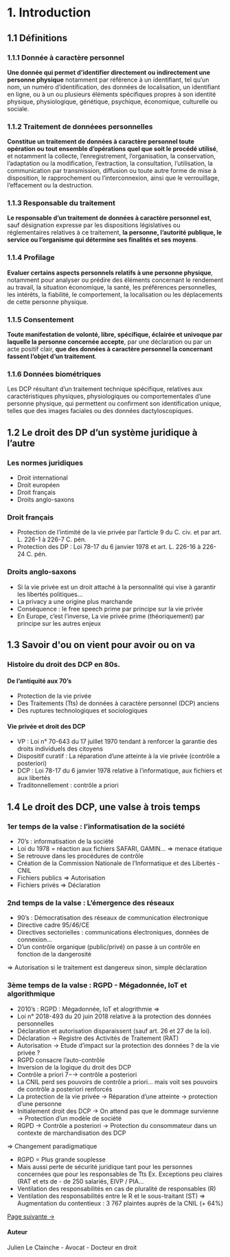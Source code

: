 # 1. Introduction
## 1.1 Définitions
### 1.1.1 Donnée à caractère personnel
**Une donnée qui permet d'identifier directement ou indirectement une personne physique** notamment par référence à un identifiant, tel qu’un nom, un numéro d’identification, des données de localisation, un identifiant en ligne, ou à un ou plusieurs éléments spécifiques propres à son identité physique, physiologique, génétique, psychique, économique, culturelle ou sociale.

### 1.1.2 Traitement de donnéees personnelles
**Constitue un traitement de données à caractère personnel toute opération ou tout ensemble d’opérations quel que soit le procédé utilisé**, et notamment la collecte, l’enregistrement, l’organisation, la conservation, l’adaptation ou la modification, l’extraction, la consultation, l’utilisation, la communication par transmission, diffusion ou toute autre forme de mise à disposition, le rapprochement ou l’interconnexion, ainsi que le verrouillage, l’effacement ou la
destruction.

### 1.1.3 Responsable du traitement
**Le responsable d’un traitement de données à caractère personnel est**, sauf désignation expresse par les dispositions législatives ou réglementaires relatives à ce traitement, **la personne, l’autorité publique, le service ou l’organisme qui détermine ses finalités et ses moyens**.

### 1.1.4 Profilage 
**Evaluer certains aspects personnels relatifs à une personne physique**, notamment pour analyser ou prédire des éléments concernant le rendement au travail, la situation économique, la santé, les préférences personnelles, les intérêts, la fiabilité, le comportement, la localisation ou les déplacements de cette personne physique.

### 1.1.5 Consentement
**Toute manifestation de volonté, libre, spécifique, éclairée et univoque par laquelle la personne concernée accepte**, par une déclaration ou par un acte positif clair, **que des données à caractère personnel la concernant fassent l’objet d’un traitement**.

### 1.1.6 Données biométriques 
Les DCP résultant d’un traitement technique spécifique, relatives aux caractéristiques physiques, physiologiques ou comportementales d’une personne physique, qui permettent ou confirment son identification unique, telles que des images faciales ou des données dactyloscopiques.

## 1.2 Le droit des DP d’un système juridique à l’autre
### Les normes juridiques
- Droit international
- Droit européen
- Droit français
- Droits anglo-saxons
### Droit français
- Protection de l’intimité de la vie privée par l’article 9 du C. civ. et par art. L. 226-1 à 226-7 C. pén.
- Protection des DP : Loi 78-17 du 6 janvier 1978 et art. L. 226-16 à 226-24 C. pén.

### Droits anglo-saxons
- Si la vie privée est un droit attaché à la personnalité qui vise à garantir les libertés politiques...
- La privacy a une origine plus marchande
- Conséquence : le free speech prime par principe sur la vie privée
- En Europe, c’est l’inverse, La vie privée prime (théoriquement) par principe sur les autres enjeux

## 1.3 Savoir d'ou on vient pour avoir ou on va 

### Histoire du droit des DCP en 80s.

#### De l’antiquité aux 70’s
- Protection de la vie privée
- Des Traitements (Tts) de données à caractère personnel (DCP) anciens
- Des ruptures technologiques et sociologiques

#### Vie privée et droit des DCP
- VP : Loi n° 70-643 du 17 juillet 1970 tendant à renforcer la garantie des droits individuels des citoyens
- Dispositif curatif : La réparation d’une atteinte à la vie privée (contrôle a posteriori)
- DCP : Loi 78-17 du 6 janvier 1978 relative à l’informatique, aux fichiers et aux libertés
- Traditonnellement : contrôle a priori


## 1.4 Le droit des DCP, une valse à trois temps

### 1er temps de la valse : l’informatisation de la société
- 70’s : informatisation de la société
- Loi du 1978 = réaction aux fichiers SAFARI, GAMIN... ⇒ menace étatique
- Se retrouve dans les procédures de contrôle
- Création de la Commission Nationale de l’Informatique et des Libertés - CNIL
- Fichiers publics ⇒ Autorisation
- Fichiers privés ⇒ Déclaration

### 2nd temps de la valse : L’émergence des réseaux
- 90’s : Démocratisation des réseaux de communication électronique
- Directive cadre 95/46/CE
- Directives sectorielles : communications électroniques, données de connexion...
- D’un contrôle organique (public/privé) on passe à un contrôle en fonction de la dangerosité

⇒ Autorisation si le traitement est dangereux sinon, simple
déclaration

### 3ème temps de la valse : RGPD - Mégadonnée, IoT et algorithmique
- 2010’s : RGPD : Mégadonnée, IoT et alogrithmie ⇒
- Loi n° 2018-493 du 20 juin 2018 relative à la protection des données personnelles
- Déclaration et autorisation disparaissent (sauf art. 26 et 27 de la loi).
- Déclaration → Registre des Activités de Traitement (RAT)
- Autorisation → Etude d’impact sur la protection des données ? de la vie privée ?
- RGPD consacre l’auto-contrôle
- Inversion de la logique du droit des DCP
- Contrôle a priori 7−→ contrôle a posteriori
- La CNIL perd ses pouvoirs de contrôle a priori... mais voit ses pouvoirs de contrôle a posteriori renforcés
- La protection de la vie privée → Réparation d’une atteinte → protection d’une personne
- Initialement droit des DCP → On attend pas que le dommage survienne → Protection d’un modèle de société
- RGPD → Contrôle a posteriori → Protection du consommateur dans un contexte de marchandisation des
DCP

⇒ Changement paradigmatique

- RGPD = Plus grande souplesse
- Mais aussi perte de sécurité juridique tant pour les personnes concernées que pour les responsables de Tts Ex.
Exceptions peu claires (RAT et ets de - de 250 salariés, EIVP / PIA...
- Ventilation des responsabilités en cas de pluralité de responsables (R)
- Ventilation des responsabilités entre le R et le sous-traitant (ST)
⇒ Augmentation du contentieux : 3 767 plaintes auprès de la CNIL (+ 64%)

[Page suivante →](/2.%20Economie%20de%20la%20loi%20du%206%20janvier%201978) 


#### Auteur
Julien Le Clainche - Avocat - Docteur en droit


